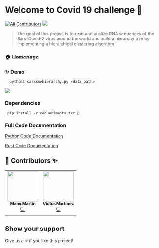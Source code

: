 # Welcome to Covid 19 challenge 👋
[![All Contributors](https://img.shields.io/badge/all_contributors-2-orange.svg?style=flat-square)](#-contributors-)
<img src="https://img.shields.io/badge/version-0.7-blue.svg?cacheSeconds=2592000" />


> The goal of this project is to read and analize RNA sequences of the Sars-Covid-2 virus around the world and build a hierarchy tree by implementing a hierarchical clustering algorithm

### 🏠 [Homepage](https://github.com/JasterV/COVID-19-CHALLENGE)
### ✨ Demo

```
  python3 sarscovhierarchy.py <data_path>
```

![](https://media.giphy.com/media/YRE5hZTkp57d09wcpX/giphy.gif)

### Dependencies 

``` pip install -r requeriments.txt 📝```

### Full Code Documentation

[Python Code Documentation](https://manudiv16.github.io/Covid-19-challenge)

[Rust Code Documentation](https://jasterv.github.io/COVID-19-CHALLENGE)

## 👤 Contributors ✨

<table>
  <tr>    
    <td align="center"><a href="https://github.com/manudiv16"><img src="https://avatars3.githubusercontent.com/u/38869988?v=4" width="100px;" alt=""/><br /><sub><b>Manu Martin</b></sub></a><br /><a href="https://github.com/JasterV/COVID-19-CHALLENGE/commits?author=manudiv16" title="Code">💻</a></td>
    <td align="center"><a href="https://github.com/JasterV"><img src="https://avatars3.githubusercontent.com/u/49537445?v=4" width="100px;" alt=""/><br /><sub><b>Victor Martínez</b></sub></a><br /><a href="https://github.com/JasterV/COVID-19-CHALLENGE/commits?author=JasterV" title="Code">💻</a></td>
  </tr>
</table>

## Show your support

Give us a ⭐️ if you like this project!
